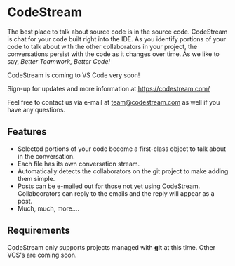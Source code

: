 # CodeStream

The best place to talk about source code is in the source code. CodeStream is chat for your code built right into the IDE. As you identify portions of your code to talk about with the other collaborators in your project, the conversations persist with the code as it changes over time. As we like to say, _Better Teamwork, Better Code!_

CodeStream is coming to VS Code very soon!

Sign-up for updates and more information at https://codestream.com/

Feel free to contact us via e-mail at team@codestream.com as well if you have any questions.

## Features

* Selected portions of your code become a first-class object to talk about in the conversation.
* Each file has its own conversation stream.
* Automatically detects the collaborators on the git project to make adding them simple.
* Posts can be e-mailed out for those not yet using CodeStream. Collaboorators can reply to the emails and the reply will appear as a post.
* Much, much, more....

## Requirements

CodeStream only supports projects managed with **git** at this time.  Other VCS's are coming soon.
